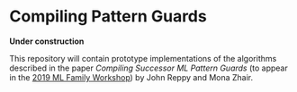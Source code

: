 # Compiling Pattern Guards

**Under construction**

This repository will contain prototype implementations of the algorithms described in
the paper *Compiling Successor ML Pattern Guards* (to appear in the
[2019 ML Family Workshop](https://icfp19.sigplan.org/home/mlfamilyworkshop-2019))
by John Reppy and Mona Zhair.
